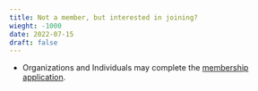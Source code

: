 ```yaml
---
title: Not a member, but interested in joining?
wieght: -1000
date: 2022-07-15
draft: false
---
```


* Organizations and Individuals may complete the [membership application](/join/).
